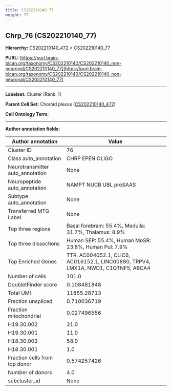 ```yaml
---
title: CS202210140_77
weight: 77
---
```

## Chrp_76 (CS202210140_77)
<b>Hierarchy: </b>
[CS202210140_472](../CS202210140_472) >
[CS202210140_77](../CS202210140_77)

**PURL:** [https://purl.brain-bican.org/taxonomy/CS202210140/CS202210140_non-neuronal/CS202210140_77](https://purl.brain-bican.org/taxonomy/CS202210140/CS202210140_non-neuronal/CS202210140_77)

---


**Labelset:** Cluster (Rank: 1)

**Parent Cell Set:** Choroid plexus ([CS202210140_472](../CS202210140_472))



**Cell Ontology Term:** 

[MARKER GENES.]: #


---

[TRANSFERRED ANNOTATIONS.]: #


[AUTHOR ANNOTATION FIELDS.]: #


**Author annotation fields:**

| Author annotation | Value |
|-------------------|-------|
|Cluster ID|76|
|Class auto_annotation|CHRP EPEN OLIGO|
|Neurotransmitter auto_annotation|None|
|Neuropeptide auto_annotation|NAMPT NUCB UBL proSAAS|
|Subtype auto_annotation|None|
|Transferred MTG Label|None|
|Top three regions|Basal forebrain: 55.4%, Medulla: 31.7%, Thalamus: 8.9%|
|Top three dissections|Human SEP: 55.4%, Human MoSR: 23.8%, Human Pul: 7.9%|
|Top Enriched Genes|TTR, AC004052.1, CLIC6, AC016152.1, LINC00880, TRPV4, LMX1A, NWD1, C1QTNF5, ABCA4|
|Number of cells|101.0|
|DoubletFinder score|0.108481848|
|Total UMI|11855.28713|
|Fraction unspliced|0.710036719|
|Fraction mitochondrial|0.027496556|
|H19.30.002|31.0|
|H19.30.001|11.0|
|H18.30.002|58.0|
|H18.30.001|1.0|
|Fraction cells from top donor|0.574257426|
|Number of donors|4.0|
|subcluster_id|None|
